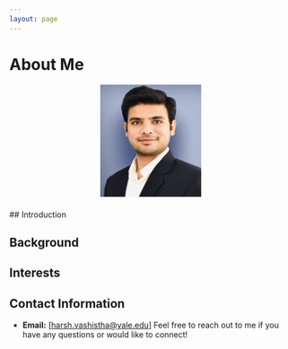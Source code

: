 ```yaml
---
layout: page
---
```


# About Me
<div style="text-align:center;">
    <img src="Picture.jpeg" alt="Profile Picture" style="width:180px;height:200px;margin-bottom:20px;">
</div>
## Introduction

## Background

## Interests


## Contact Information

- **Email:** [harsh.vashistha@yale.edu]
Feel free to reach out to me if you have any questions or would like to connect!
